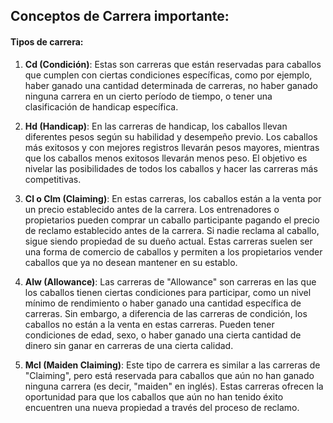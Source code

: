 

## Conceptos de Carrera importante:

#### Tipos de carrera:

1. **Cd (Condición)**: Estas son carreras que están reservadas para caballos que cumplen con ciertas condiciones específicas, como por ejemplo, haber ganado una cantidad determinada de carreras, no haber ganado ninguna carrera en un cierto período de tiempo, o tener una clasificación de handicap específica.

2. **Hd (Handicap)**: En las carreras de handicap, los caballos llevan diferentes pesos según su habilidad y desempeño previo. Los caballos más exitosos y con mejores registros llevarán pesos mayores, mientras que los caballos menos exitosos llevarán menos peso. El objetivo es nivelar las posibilidades de todos los caballos y hacer las carreras más competitivas.

3. **Cl o Clm (Claiming)**: En estas carreras, los caballos están a la venta por un precio establecido antes de la carrera. Los entrenadores o propietarios pueden comprar un caballo participante pagando el precio de reclamo establecido antes de la carrera. Si nadie reclama al caballo, sigue siendo propiedad de su dueño actual. Estas carreras suelen ser una forma de comercio de caballos y permiten a los propietarios vender caballos que ya no desean mantener en su establo.

4. **Alw (Allowance)**: Las carreras de "Allowance" son carreras en las que los caballos tienen ciertas condiciones para participar, como un nivel mínimo de rendimiento o haber ganado una cantidad específica de carreras. Sin embargo, a diferencia de las carreras de condición, los caballos no están a la venta en estas carreras. Pueden tener condiciones de edad, sexo, o haber ganado una cierta cantidad de dinero sin ganar en carreras de una cierta calidad.

5. **Mcl (Maiden Claiming)**: Este tipo de carrera es similar a las carreras de "Claiming", pero está reservada para caballos que aún no han ganado ninguna carrera (es decir, "maiden" en inglés). Estas carreras ofrecen la oportunidad para que los caballos que aún no han tenido éxito encuentren una nueva propiedad a través del proceso de reclamo.